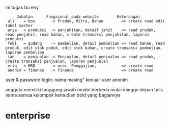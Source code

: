 ini tugas bu eny

         Jabatan      Fungsional pada website        Keterangan
     ali    = bos       -> Produk, Mitra, Bahan        => create read edit tabel master
     arya   = produksi  -> penjahitan, detail jahit    => read produk, read penjahit, read bahan, create transaksi penjahitan, laporan produksi
     febi   = gudang    -> pembelian, detail pembelian => read bahan, read produk, edit stok poduk, edit stok bahan, create transaksi pembelian, laporan pembelian
     ian    = penjualan -> Penjualan, detail penjualan => read produk, create transaksi penjualan, laporan penjualan
     eriq   = HRD       -> user, Penggajian,           => create read
     anonim = finance   -> Finance                     => create read

user & password login: nama masing"
kecuali user anonim

anggota memiliki tanggung jawab modul berbeda mulai minggu depan
tulis nama semua kelompok kemudian bold yang bagiannya
# enterprise
